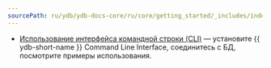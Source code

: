 ```yaml
---
sourcePath: ru/ydb/ydb-docs-core/ru/core/getting_started/_includes/index/cli.md
---
```

* [Использование интерфейса командной строки (CLI)](../../cli.md) — установите {{ ydb-short-name }} Command Line Interface, соединитесь с БД, посмотрите примеры использования.

